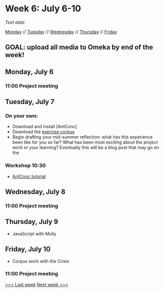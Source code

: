 # Week 6: July 6-10

*Text data*

[Monday](#monday-july-6) // [Tuesday](#tuesday-july-7) // [Wednesday](#wednesday-july-8) // [Thursday](#thursday-july-9) // [Friday](friday-july-10)

## GOAL: upload all media to Omeka by end of the week!

## Monday, July 6

### 11:00 Project meeting

## Tuesday, July 7

### On your own:
- Download and install [AntConc]
- Download the [exercise corpus](--)
- Begin drafting your mid-summer reflection: what has this experience been like for you so far? What has been most exciting about the project work or your learning? Eventually this will be a blog post that may go on the

### Workshop 10:30
- [AntConc tutorial](https://github.com/dnlawson/antconctutorial)

## Wednesday, July 8

### 11:00 Project meeting

## Thursday, July 9
- JavaScript with Molly

## Friday, July 10
- Corpus work with the Crisis

### 11:00 Project meeting

[<<< Last week](/5-gis.md) [Next week >>>](/7-design.md)
